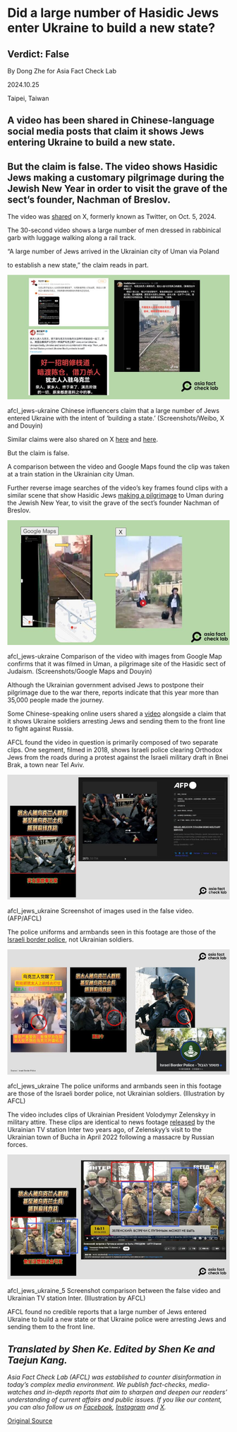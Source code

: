 # Did a large number of Hasidic Jews enter Ukraine to build a new state?

## Verdict: False

By Dong Zhe for Asia Fact Check Lab

2024.10.25

Taipei, Taiwan

## A video has been shared in Chinese-language social media posts that claim it shows Jews entering Ukraine to build a new state.

## But the claim is false. The video shows Hasidic Jews making a customary pilgrimage during the Jewish New Year in order to visit the grave of the sect’s founder, Nachman of Breslov.

The video was [shared](https://archive.ph/IDtej) on X, formerly known as Twitter, on Oct. 5, 2024.

The 30-second video shows a large number of men dressed in rabbinical garb with luggage walking along a rail track.

“A large number of Jews arrived in the Ukrainian city of Uman via Poland

to establish a new state,” the claim reads in part.

![Chinese influencers claim that a large number of Jews entered Ukraine with the intent of ‘building a state.’](images/3DPVKAW5FRFEZE7SXLFHVDB2MM.png)

afcl\_jews-ukraine Chinese influencers claim that a large number of Jews entered Ukraine with the intent of ‘building a state.’ (Screenshots/Weibo, X and Douyin)

Similar claims were also shared on X [here](https://archive.ph/ORFPn) and [here](https://archive.ph/echan).

But the claim is false.

A comparison between the video and Google Maps found the clip was taken at a train station in the Ukrainian city Uman.

Further reverse image searches of the video’s key frames found clips with a similar scene that show Hasidic Jews [making a pilgrimage](https://www.myjewishlearning.com/article/why-do-some-jews-visit-uman-for-rosh-hashanah/) to Uman during the Jewish New Year, to visit the grave of the sect’s founder Nachman of Breslov.

![Comparison of the video with images from Google Map confirms that it was filmed in Uman, a pilgrimage site of the Hasidic sect of Judaism.](images/YUA6Q3EHKJBO3CMT4UPYBRQXNM.png)

afcl\_jews-ukraine Comparison of the video with images from Google Map confirms that it was filmed in Uman, a pilgrimage site of the Hasidic sect of Judaism. (Screenshots/Google Maps and Douyin)

Although the Ukrainian government advised Jews to postpone their pilgrimage due to the war there, reports indicate that this year more than 35,000 people made the journey.

Some Chinese-speaking online users shared a [video](https://v.douyin.com/iBK1Wyo9/) alongside a claim that it shows Ukraine soldiers arresting Jews and sending them to the front line to fight against Russia.

AFCL found the video in question is primarily composed of two separate clips. One segment, filmed in 2018, shows Israeli police clearing Orthodox Jews from the roads during a protest against the Israeli military draft in Bnei Brak, a town near Tel Aviv.

![Screenshot of images used in the false video.](images/KJAGL3ZVIZFTFDEPOZIW7GZIJU.png)

afcl\_jews\_ukraine Screenshot of images used in the false video. (AFP/AFCL)

The police uniforms and armbands seen in this footage are those of the [Israeli border police](https://www.facebook.com/ILBorderPolice), not Ukrainian soldiers.

![The police uniforms and armbands seen in this footage are those of the Israeli border police, not Ukrainian soldiers.](images/TEOZNHL6LRH3TMGQ2CUSGB2N3I.png)

afcl\_jews\_ukraine The police uniforms and armbands seen in this footage are those of the Israeli border police, not Ukrainian soldiers. (Illustration by AFCL)

The video includes clips of Ukrainian President Volodymyr Zelenskyy in military attire. These clips are identical to news footage [released](https://youtu.be/4ZKb32-ovNY?feature=shared&t=28) by the Ukrainian TV station Inter two years ago, of Zelenskyy’s visit to the Ukrainian town of Bucha in April 2022 following a massacre by Russian forces.

![Screenshot comparison between the false video and Ukrainian TV station Inter.](images/JR4GOVJF4VAYPHLA632RIECWWU.png)

afcl\_jews\_ukraine\_5 Screenshot comparison between the false video and Ukrainian TV station Inter. (Illustration by AFCL)

AFCL found no credible reports that a large number of Jews entered Ukraine to build a new state or that Ukraine police were arresting Jews and sending them to the front line.

## *Translated by Shen Ke. Edited by Shen Ke and Taejun Kang.*

*Asia Fact Check Lab (AFCL) was established to counter disinformation in today’s complex media environment. We publish fact-checks, media-watches and in-depth reports that aim to sharpen and deepen our readers’ understanding of current affairs and public issues. If you like our content, you can also follow us on* [*Facebook*](https://www.facebook.com/asiafactchecklabcn)*,* [*Instagram*](https://www.instagram.com/asiafactchecklab/) *and* [*X*](https://twitter.com/AFCL_eng)*.*



[Original Source](https://www.rfa.org/english/factcheck/2024/10/25/afcl-jews-ukraine/)